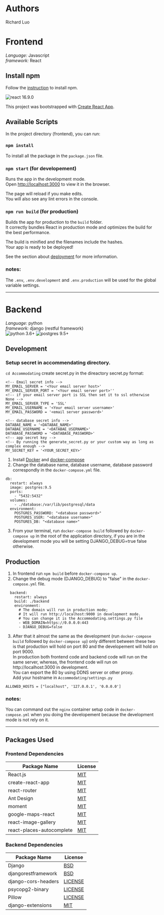 # Authors
Richard Luo

# Frontend
*Language:* Javascript\
*framework:* React

## Install npm
Follow the [instruction](https://www.npmjs.com/get-npm) to install npm.

<img src="https://img.shields.io/badge/react-16.9.0%2B-blue" alt="react 16.9.0"></img> 


This project was bootstrapped with [Create React App](https://github.com/facebook/create-react-app).

## Available Scripts

In the project directory (frontend), you can run:

### `npm install`
To install all the package in the `package.json` file.

### `npm start` (for developement)

Runs the app in the development mode.<br>
Open [http://localhost:3000](http://localhost:3000) to view it in the browser.

The page will reload if you make edits.<br>
You will also see any lint errors in the console.

### `npm run build` (for production)

Builds the app for production to the `build` folder.<br>
It correctly bundles React in production mode and optimizes the build for the best performance.

The build is minified and the filenames include the hashes.<br>
Your app is ready to be deployed!

See the section about [deployment](https://facebook.github.io/create-react-app/docs/deployment) for more information.
### notes:
The `.env`, `.env.development` and `.env.production` will be used for the global variable settings.
<hr>

# Backend

*Language:* python\
*framework:* django (restful framework)\
<img src="https://img.shields.io/badge/python-3.6%2B-blue" alt="python 3.6+"></img> 
<img src="https://img.shields.io/badge/postgresql-9.5%2B-green" alt="postgres 9.5+"></img> 

## Development
### Setup secret in accommendating directory.
`cd Accommodating`
create secret.py in the direactory
secret.py format:
```
<!-- Email secret info -->
MY_EMAIL_SERVER = '<Your email server host>'
MY_EMAIL_SERVER_PORT = '<Your email server port>''
<!-- if your email server port is SSL then set it to ssl otherwise None -->
MY_EMAIL_SERVER_TYPE = 'SSL'
MY_EMAIL_USERNAME = '<Your email server username>'
MY_EMAIL_PASSWORD = '<email server password>'

<!-- database secret info -->
DATABAE_NAME = '<DATABAE_NAME>'
DATABAE_USERNAME = '<DATABAE_USERNAME>'
DATABASE_PASSWORD = '<DATABASE_PASSWORD>'
<!-- app secret key -->
<!-- By running the generate_secret.py or your custom way as long as complex enough -->
MY_SECRET_KEY = '<YOUR_SECRET_KEY>'
```

1. Install [Docker](https://store.docker.com/search?type=edition&offering=community) and [docker-compose](https://docs.docker.com/compose/install/#install-compose)
2. Change the database name, database username, database password correspondly in the `docker-compose.yml` file.
```
db:
  restart: always
  image: postgres:9.5
  ports:
    - "5432:5432"
  volumes:
    - ./database:/var/lib/postgresql/data
  environment:
    POSTGRES_PASSWORD: "<database password>"
    POSTGRES_USER: "<database username>"
    POSTGRES_DB: "<database name>"
```
3. From your terminal, run `docker-compose build` followed by `docker-compose up` in the root of the application directory, if you are in the development mode you will be setting DJANGO_DEBUG=true false otherwise.

## Production
1. In frontend run `npm build` before `docker-compose up`.
2. Change the debug mode (DJANGO_DEBUG) to "false" in the `docker-compose.yml` file.
```
  backend:
    restart: always
    build: ./backend
    environment:
      # The domain will run in production mode;
      # It will run http://localhost:9000 in development mode.
      # You can change it is the Accommodating.settings.py file
      - WEB_DOMAIN=https://0.0.0.0:443  
      - DJANGO_DEBUG=false
```
3. After that it almost the same as the development (run `docker-compose build` followed by `docker-compose up`) only different between these two is that production will hold on port 80 and the developement will hold on port 9000.\
In production both frontend code and backend code will run on the same server, whereas, the frontend code will run on http://localhost:3000 in development.\
You can export the 80 by using DDNS server or other proxy. \
Add your hostname in `Accommodating/settings.py`
```
ALLOWED_HOSTS = ["localhost", '127.0.0.1', '0.0.0.0']
``` 
### notes:
You can command out the `nginx` container setup code in `docker-compose.yml` when you doing the developement because the development mode is not rely on it.
<hr>

## Packages Used

### Frontend Dependencies

| Package Name     | License                                                                   |
| ---------------- | ------------------------------------------------------------------------- |
| React.js         | [MIT](https://github.com/facebook/react/blob/master/LICENSE)              |
| create-react-app | [MIT](https://github.com/facebook/create-react-app/blob/master/LICENSE)     |
| react-router     | [MIT](https://github.com/ReactTraining/react-router/blob/master/LICENSE)  |
| Ant Design       | [MIT](https://github.com/ant-design/ant-design/blob/master/LICENSE)       |
| moment           | [MIT](https://github.com/moment/moment/blob/develop/LICENSE)              |
| google-maps-react | [MIT](https://github.com/fullstackreact/google-maps-react/blob/master/LICENSE)|
| react-image-gallery | [MIT](https://github.com/xiaolin/react-image-gallery/blob/master/LICENSE)|
| react-places-autocomplete | [MIT](https://github.com/hibiken/react-places-autocomplete/blob/master/LICENSE.md)|



### Backend Dependencies

| Package Name                      | License                                                                                     |
| --------------------------------- | ------------------------------------------------------------------------------------------- |
| Django                            | [BSD](https://github.com/django/django/blob/master/LICENSE)                                 |
| djangorestframework               | [BSD](https://github.com/encode/django-rest-framework/blob/master/LICENSE.md)               |
| django-cors-headers               | [LICENSE](https://github.com/ottoyiu/django-cors-headers/blob/master/LICENSE)               |
| psycopg2-binary |[LICENSE](https://github.com/psycopg/psycopg2/blob/master/LICENSE)|
| Pillow |[LICENSE](https://github.com/python-pillow/Pillow/blob/master/LICENSE)|
| django-extensions |[MIT](https://github.com/django-extensions/django-extensions/blob/master/LICENSE)|

